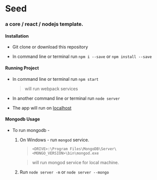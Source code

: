 # Seed
### a core / react / nodejs template.

#### Installation

* Git clone or download this repository

* In command line or terminal run ```npm i --save``` or ```npm install --save```


#### Running Project

* In command line or terminal run ```npm start```

    > will run webpack services

* In another command line or terminal run ```node server```

* The app will run on  [localhost](http://localhost:4000/#/ "localhost")

#### Mongodb Usage

* To run mongodb - 
  
    1. On Windows - run  ```mongod``` service.
        
        > ```<DRIVE>:\Program Files\MongoDB\Server\<MONGO_VERSION>\bin\mongod.exe```

        > will run mongod service for local machine.
    
    2. Run ```node server -m``` or ```node server --mongo``` 